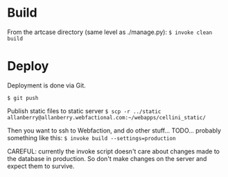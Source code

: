 Build
===

From the artcase directory (same level as ./manage.py):
`$ invoke clean build`


Deploy
===

Deployment is done via Git.

`$ git push`

Publish static files to static server
`$ scp -r ../static allanberry@allanberry.webfactional.com:~/webapps/cellini_static/`

Then you want to ssh to Webfaction, and do other stuff... TODO... probably something like this:
`$ invoke build --settings=production`

CAREFUL: currently the invoke script doesn't care about changes made to the database in production.  So don't make changes on the server and expect them to survive.